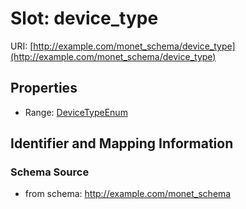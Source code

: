 # Slot: device_type

URI: [http://example.com/monet_schema/device_type](http://example.com/monet_schema/device_type)



<!-- no inheritance hierarchy -->


## Properties

 * Range: [DeviceTypeEnum](DeviceTypeEnum.md)



## Identifier and Mapping Information







### Schema Source


* from schema: http://example.com/monet_schema



